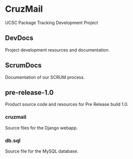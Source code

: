 # CruzMail
UCSC Package Tracking Development Project

## DevDocs
Project development resources and documentation.

## ScrumDocs
Documentation of our SCRUM process.

## pre-release-1.0
Product source code and resources for Pre Release build 1.0.

### cruzmail
Source files for the Django webapp.

### db.sql
Source file for the MySQL database.
